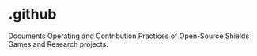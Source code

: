 # .github
Documents Operating and Contribution Practices of Open-Source Shields Games and Research projects.
